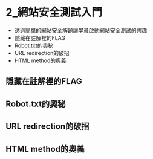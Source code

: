 # 2_網站安全測試入門 
- 透過簡單的網站安全解題讓學員啟動網站安全測試的興趣
- 隱藏在註解裡的FLAG
- Robot.txt的奧秘
- URL redirection的破招
- HTML method的奧義

## 隱藏在註解裡的FLAG
## Robot.txt的奧秘
## URL redirection的破招
## HTML method的奧義
